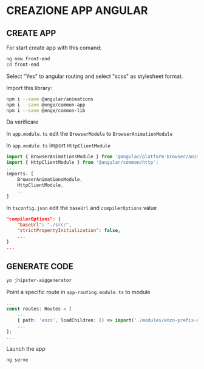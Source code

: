 # CREAZIONE APP ANGULAR

## CREATE APP

For start create app with this comand:
```bash
ng new front-end
cd front-end
```
Select "Yes" to angular routing and select "scss" as stylesheet format.

Import this library:
```bash
npm i --save @angular/animations
npm i --save @enge/common-app
npm i --save @enge/common-lib
```

Da verificare

In `app.module.ts` edit the `BrowserModule` to `BrowserAnimationModule`


In `app.module.ts` import `HttpClientModule`
```TypeScript
import { BrowserAnimationsModule } from '@angular/platform-browser/animations';
import { HttpClientModule } from '@angular/common/http';
...
imports: [
    BrowserAnimationsModule,
    HttpClientModule,
    ...
]
```

In `tsconfig.json` edit the `baseUrl` and `compilerOptions` value
```Json
"compilerOptions": {
    "baseUrl": "./src/",
    "strictPropertyInitialization": false,
    ...
}
...
```

## GENERATE CODE

```bash
yo jhipster-aiggenerator
```

Point a specific route in `app-routing.module.ts` to module

```TypeScript
...
const routes: Routes = [
    ... 
    { path: 'enzo', loadChildren: () => import('./modules/enzo-prefix-name/prefix-name.module').then(m => m.EnzoPrefixNameModule) }
    ...
];
...
```

Launch the app
```bash
ng serve
```